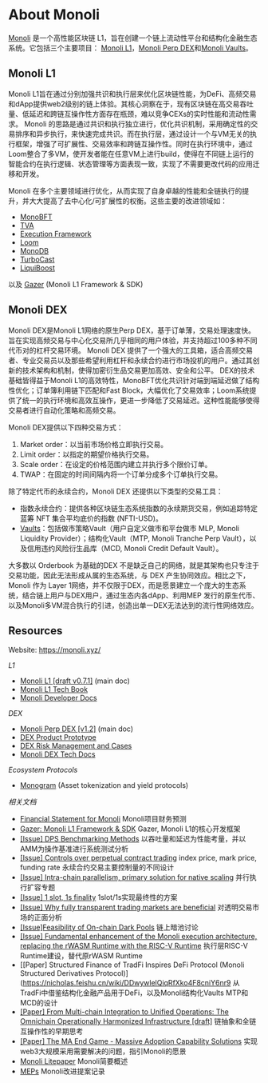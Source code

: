 # About Monoli
[Monoli]() 是一个高性能区块链 L1，旨在创建一个链上流动性平台和结构化金融生态系统。它包括三个主要项目： [Monoli L1]()，[Monoli Perp DEX]()和[Monoli Vaults]()。

## Monoli L1
Monoli L1旨在通过分别加强共识和执行层来优化区块链性能，为DeFi、高频交易和dApp提供web2级别的链上体验。其核心洞察在于，现有区块链在高交易吞吐量、低延迟和跨链互操作性方面存在瓶颈，难以竞争CEXs的实时性能和流动性需求。
Monoli 的思路是通过共识和执行独立进行，优化共识机制，采用确定性的交易排序和异步执行，来快速完成共识。而在执行层，通过设计一个与VM无关的执行框架，增强了可扩展性、交易效率和跨链互操作性。同时在执行环境中，通过Loom整合了多VM，使开发者能在任意VM上进行build，使得在不同链上运行的智能合约在执行逻辑、状态管理等方面表现一致，实现了不需要更改代码的应用迁移和开发。

Monoli 在多个主要领域进行优化，从而实现了自身卓越的性能和全链执行的提升，并大大提高了去中心化/可扩展性的权衡。这些主要的改进领域如：

- [MonoBFT]()
- [TVA]()
- [Execution Framework]()
- [Loom]()
- [MonoDB]()
- [TurboCast]()
- [LiquiBoost]()

以及 [Gazer]( https://github.com/0xnicholas/gazer) (Monoli L1 Framework & SDK)


## Monoli DEX
Monoli DEX是Monoli L1网络的原生Perp DEX，基于订单薄，交易处理速度快。旨在实现高频交易与中心化交易所几乎相同的用户体验，并支持超过100多种不同代币对的杠杆交易环境。
Monoli DEX 提供了一个强大的工具箱，适合高频交易者、专业交易员以及那些希望利用杠杆和永续合约进行市场投机的用户。通过其创新的技术架构和机制，使得加密衍生品交易更加高效、安全和公平。
DEX的技术基础皆得益于Monoli L1的高效特性，MonoBFT优化共识针对端到端延迟做了结构性优化；订单簿利用链下匹配和Fast Block，大幅优化了交易效率；Loom系统提供了统一的执行环境和高效互操作，更进一步降低了交易延迟。这种性能能够使得交易者进行自动化策略和高频交易。

Monoli DEX提供以下四种交易方式：
1. Market order：以当前市场价格立即执行交易。
2. Limit order：以指定的期望价格执行交易。
3. Scale order：在设定的价格范围内建立并执行多个限价订单。
4. TWAP：在固定的时间间隔内将一个订单分成多个订单执行交易。

除了特定代币的永续合约，Monoli DEX 还提供以下类型的交易工具：
- 指数永续合约：提供各种区块链生态系统指数的永续期货交易，例如追踪特定蓝筹 NFT 集合平均底价的指数 (NFTI-USD)。
- [Vaults]()：包括做市策略Vault（用户自定义做市和平台做市 MLP, Monoli Liquidity Provider）；结构化Vault（MTP, Monoli Tranche Perp Vault），以及信用违约风险衍生品库（MCD, Monoli Credit Default Vault）。

大多数以 Orderbook 为基础的DEX 不是缺乏自己的网络，就是其架构也只专注于交易功能，因此无法形成从属的生态系统，与 DEX 产生协同效应。相比之下，Monoli 作为 Layer 1网络，并不仅限于DEX，而是愿景建立一个庞大的生态系统，结合链上用户与DEX用户，通过生态内各dApp、利用MEP 发行的原生代币、以及Monoli多VM混合执行的引进，创造出单一DEX无法达到的流行性网络效应。

## Resources

Website: https://monoli.xyz/

_L1_
- [Monoli L1 [draft v0.7.1]](https://nicholas.feishu.cn/wiki/A301w7iE5ikIgikRasScq9OxnYg) (main doc)
- [Monoli L1 Tech Book](https://nicholas.feishu.cn/wiki/OPJuwcVayi27k5klYeYcR2ixnSb)
- [Monoli Developer Docs](https://nicholas.feishu.cn/wiki/JpM6waMvIijcohkSuUncbVHNnUe)


_DEX_
- [Monoli Perp DEX [v1.2]](https://nicholas.feishu.cn/wiki/Ecy3wEeKyi09TXkbupncOVosn0d) (main doc)
- [DEX Product Prototype](https://nicholas.feishu.cn/wiki/Rqknwd9yHiMa8ykWIkOcoHGGned)
- [DEX Risk Management and Cases](https://nicholas.feishu.cn/wiki/Z4WawXpb5iqz7QkCazrcWFqxnXe)
- [Monoli DEX Tech Docs](https://nicholas.feishu.cn/wiki/CvqYwM7eliHImLkSGmPcSPByn6d)

_Ecosystem Protocols_
- [Monogram](https://nicholas.feishu.cn/wiki/UOA6w3orwihjEIkHU6scxfWTnUe) (Asset tokenization and yield protocols)

_相关文档_
- [Financial Statement for Monoli](https://nicholas.feishu.cn/wiki/GtTGwvHO0ii0zYkdpWqcsO5dn3h)  Monoli项目财务预测
- [Gazer: Monoli L1 Framework & SDK]( https://github.com/0xnicholas/gazer) Gazer, Monoli L1的核心开发框架
- [[Issue] DPS Benchmarking Methods](https://nicholas.feishu.cn/wiki/YRKUwMpigi2LYvkeV3xcv27Xnyd?from=from_copylink) 以吞吐量和延迟为性能考量，并以AMM为操作基准进行系统测试分析
- [[Issue] Controls over perpetual contract trading](https://nicholas.feishu.cn/wiki/C4GOwP5aEiX6BskixNHcx1sMn2b?from=from_copylink) index price, mark price, funding rate 永续合约交易主要控制量的不同设计
- [[Issue] Intra-chain parallelism, primary solution for native scaling](https://nicholas.feishu.cn/wiki/QfuqwL318ipbyYkKmArc67Btn1g)  并行执行扩容专题
- [[Issue] 1 slot, 1s finality](https://nicholas.feishu.cn/wiki/UbVpw5ccLilDt0k2g4xcFR2LnPh) 1slot/1s实现最终性的方案
- [[Issue] Why fully transparent trading markets are beneficial](https://nicholas.feishu.cn/wiki/MS7aw1pHxiGbH4kcuLPcsvzenxg?from=from_copylink)  对透明交易市场的正面分析
- [[Issue]Feasibility of On-chain Dark Pools](https://nicholas.feishu.cn/wiki/AqZpw7tPNiS8Ofk1zincP4oZnEd?from=from_copylink)  链上暗池讨论
- [[Issue] Fundamental enhancement of the Monoli execution architecture, replacing the rWASM Runtime with the RISC-V Runtime](https://nicholas.feishu.cn/wiki/KFw9wBl7ViOaTdke0YTcEqPtnsh?from=from_copylink) 执行层RISC-V Runtime建设，替代原rWASM Runtime
- [[Paper] Structured Finance of TradFi Inspires DeFi Protocol (Monoli Structured Derivatives Protocol)](https://nicholas.feishu.cn/wiki/DDwywlelQiqRfXko4F8cniY6nr9  从TradFi中借鉴结构化金融产品用于DeFi，以及Monoli结构化Vaults MTP和MCD的设计
- [[Paper] From Multi-chain Integration to Unified Operations: The Omnichain Operationally Harmonized Infrastructure [draft]](https://nicholas.feishu.cn/wiki/ZWr0wJwxuib9r6kXGjEcDZTuncc?from=from_copylink) 链抽象和全链互操作性的早期思考
- [[Paper] The MA End Game - Massive Adoption Capability Solutions](https://nicholas.feishu.cn/wiki/M9Cuw8PWVin7lhkx2MZcLkk4nAg?from=from_copylink)  实现web3大规模采用需要解决的问题，指引Monoli的愿景
- [Monoli Litepaper](https://nicholas.feishu.cn/wiki/In06wTQ4zi7zM1kQTFcc8cklnVb?from=from_copylink)  Monoli简要概述
- [MEPs](https://nicholas.feishu.cn/wiki/V87Zwm8EWiWPSXkA7lHcaOQengf?from=from_copylink) Monoli改进提案记录
